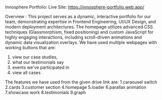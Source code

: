 Innosphere Portfolio:
Live Site: https://innosphere-portfolio.web.app/

Overview :
This project serves as a dynamic, interactive portfolio for our team, demonstrating expertise in Frontend Engineering, UI/UX Design, and modern deployment architectures.
The homepage utilizes advanced CSS techniques (Glassmorphism, fixed positioning) and custom JavaScript for highly engaging interactions, including scroll-driven animations and dynamic data visualization overlays.
We have used multiple webpages with working buttons that are:
1. view our case studies,
2. what our testimonials say
3. events we've participated in
4. view all cases


The features we have used from the given drive link are:
1.caraousel switch
2.cards
3.customer section
4.homepage
5.loader
6.parallax animation
7.showcase work
8.testimonials
9.graph


